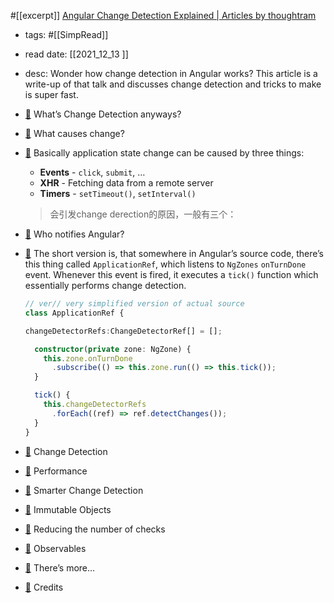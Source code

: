 #[[excerpt]] [Angular Change Detection Explained | Articles by thoughtram](https://blog.thoughtram.io/angular/2016/02/22/angular-2-change-detection-explained.html)

- tags: #[[SimpRead]]
- read date: [[2021_12_13  ]]
- desc: Wonder how change detection in Angular works?  This article is a write-up of that talk and discusses change detection and tricks to make is super fast.
- [📌](<http://localhost:7029/reading/625?title=Angular Change Detection Explained - Articles by thoughtram#id=1639377888636>)  What’s Change Detection anyways?
- [📌](<http://localhost:7029/reading/625?title=Angular Change Detection Explained - Articles by thoughtram#id=1639377888638>)  What causes change?
- [📌](<http://localhost:7029/reading/625?title=Angular Change Detection Explained - Articles by thoughtram#id=1639379173320>)  Basically application state change can be caused by three things:
  
  *   **Events** - `click`, `submit`, …
  *   **XHR** - Fetching data from a remote server
  *   **Timers** - `setTimeout()`, `setInterval()`
  > 会引发change derection的原因，一般有三个：
- [📌](<http://localhost:7029/reading/625?title=Angular Change Detection Explained - Articles by thoughtram#id=1639377888642>)  Who notifies Angular?
- [📌](<http://localhost:7029/reading/625?title=Angular Change Detection Explained - Articles by thoughtram#id=1639379325028>)  The short version is, that somewhere in Angular’s source code, there’s this thing called `ApplicationRef`, which listens to `NgZones` `onTurnDone` event. Whenever this event is fired, it executes a `tick()` function which essentially performs change detection.
  
  ```ts
  // ver// very simplified version of actual source
  class ApplicationRef {
  
  changeDetectorRefs:ChangeDetectorRef[] = [];
  
    constructor(private zone: NgZone) {
      this.zone.onTurnDone
        .subscribe(() => this.zone.run(() => this.tick());
    }
  
    tick() {
      this.changeDetectorRefs
        .forEach((ref) => ref.detectChanges());
    }
  }
- [📌](<http://localhost:7029/reading/625?title=Angular Change Detection Explained - Articles by thoughtram#id=1639377888644>)  Change Detection
- [📌](<http://localhost:7029/reading/625?title=Angular Change Detection Explained - Articles by thoughtram#id=1639377888646>)  Performance
- [📌](<http://localhost:7029/reading/625?title=Angular Change Detection Explained - Articles by thoughtram#id=1639377888648>)  Smarter Change Detection
- [📌](<http://localhost:7029/reading/625?title=Angular Change Detection Explained - Articles by thoughtram#id=1639377888649>)  Immutable Objects
- [📌](<http://localhost:7029/reading/625?title=Angular Change Detection Explained - Articles by thoughtram#id=1639377888651>)  Reducing the number of checks
- [📌](<http://localhost:7029/reading/625?title=Angular Change Detection Explained - Articles by thoughtram#id=1639377888653>)  Observables
- [📌](<http://localhost:7029/reading/625?title=Angular Change Detection Explained - Articles by thoughtram#id=1639377888655>)  There’s more…
- [📌](<http://localhost:7029/reading/625?title=Angular Change Detection Explained - Articles by thoughtram#id=1639377888656>)  Credits